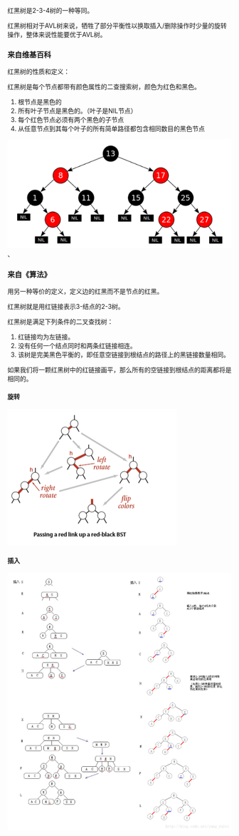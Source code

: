 红黑树是2-3-4树的一种等同。

红黑树相对于AVL树来说，牺牲了部分平衡性以换取插入/删除操作时少量的旋转操作，整体来说性能要优于AVL树。

### 来自维基百科

红黑树的性质和定义：

红黑树是每个节点都带有颜色属性的二查搜索树，颜色为红色和黑色。

1. 根节点是黑色的
2. 所有叶子节点是黑色的。（叶子是NIL节点）
3. 每个红色节点必须有两个黑色的子节点
4. 从任意节点到其每个叶子的所有简单路径都包含相同数目的黑色节点

![红黑树](红黑树.png)、

### 来自《算法》

用另一种等价的定义，定义边的红黑而不是节点的红黑。

红黑树就是用红链接表示3-结点的2-3树。

红黑树是满足下列条件的二叉查找树：

1. 红链接均为左链接。
2. 没有任何一个结点同时和两条红链接相连。
3. 该树是完美黑色平衡的，即任意空链接到根结点的路径上的黑链接数量相同。

如果我们将一颗红黑树中的红链接画平，那么所有的空链接到根结点的距离都将是相同的。

#### 旋转

![红黑树旋转](红黑树旋转.png)

#### 插入

![红黑树构造过程](红黑树构造过程.png)